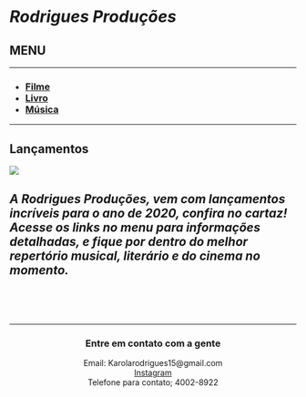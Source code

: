 <!DOCTYPE html>
<html lang="pt-br">
<head>
  <meta charset="utf-8">
  <meta name="viewport" content="width=device-width, initial-scale=1.0">
  <title>Link para uma página da pasta</title>
</head>
<body>
  <H1>
      <i>
      Rodrigues Produções
      </i>
  </H1>
  <h2>MENU</h2>
  <hr>
  <p>
    <h3>
  <ul>
    <li> <a href="filme.html">Filme</a> </li>
    <li> <a href="livro.html">Livro</a> </li>
    <li> <a href="música.html">Música</a> </li>
  </ul>
  </h3>
  </p>
  <hr>
 <h2> Lançamentos</h2>
 <img src="images/obras.jpg">
 <p>
   <h2>
     <i>
     A Rodrigues Produções, vem com lançamentos incríveis para o ano de 2020, confira no cartaz! 
     <br>
     Acesse os links no menu para informações detalhadas, e fique por dentro do melhor repertório musical, literário e do cinema no momento. 
     </i>
   </h2>
 </p>
 <br> <br> <br>
 <hr>
 <center>
<h3> 
Entre em contato com a gente
</h3>
<p>
  Email: Karolarodrigues15@gmail.com 
  <br>
  <a href="https://instagram.com/whoiskrol">Instagram</a>
  <br>
  Telefone para contato; 4002-8922
  </p>
  </center>
  
</body>
</html> 
